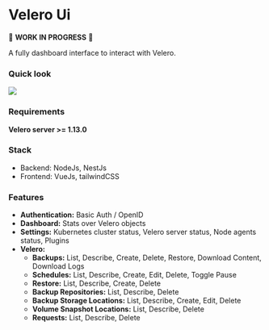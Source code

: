 # Velero Ui

🚧 **WORK IN PROGRESS** 🚧

A fully dashboard interface to interact with Velero.

### Quick look

<img src="https://cloud.outworld.fr/index.php/s/w6ILxVjIvXiEt7T/download">

### Requirements

**Velero server >= 1.13.0**

### Stack
 - Backend: NodeJs, NestJs
 - Frontend: VueJs, tailwindCSS

### Features
 - **Authentication:** Basic Auth / OpenID
 - **Dashboard:** Stats over Velero objects
 - **Settings:** Kubernetes cluster status, Velero server status, Node agents status, Plugins
 - **Velero:**
   - **Backups:** List, Describe, Create, Delete, Restore, Download Content, Download Logs
   - **Schedules:** List, Describe, Create, Edit, Delete, Toggle Pause
   - **Restore:** List, Describe, Create, Delete
   - **Backup Repositories:** List, Describe, Delete
   - **Backup Storage Locations:** List, Describe, Create, Edit, Delete
   - **Volume Snapshot Locations:** List, Describe, Delete
   - **Requests:** List, Describe, Delete

